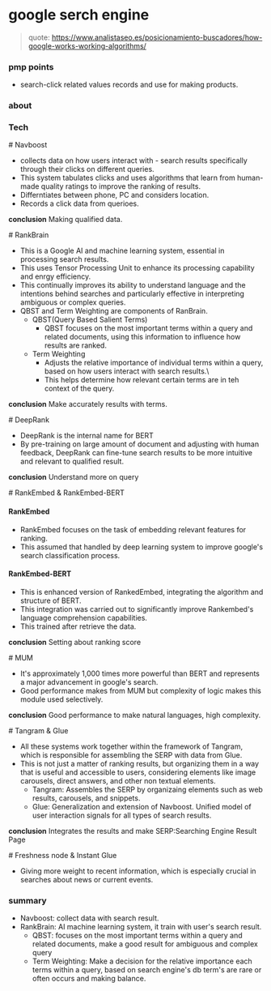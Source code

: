# google serch engine

> quote: https://www.analistaseo.es/posicionamiento-buscadores/how-google-works-working-algorithms/

### pmp points

- search-click related values records and use for making products.

### about

### Tech

\# Navboost

- collects data on how users interact with - search results specifically through their clicks on different queries.
- This system tabulates clicks and uses algorithms that learn from human-made quality ratings to improve the ranking of results.
- Differntiates between phone, PC and considers location.
- Records a click data from querioes.

**conclusion** Making qualified data.

\# RankBrain

- This is a Google AI and machine learning system, essential in processing search results.
- This uses Tensor Processing Unit to enhance its processing capability and enrgy efficiency.
- This continually improves its ability to understand language and the intentions behind searches and particularly effective in interpreting ambiguous or complex queries.
- QBST and Term Weighting are components of RanBrain.
  - QBST(Query Based Salient Terms)
    - QBST focuses on the most important terms within a query and related documents, using this information to influence how results are ranked.
  - Term Weighting
    - Adjusts the relative importance of individual terms within a query, based on how users interact with search results.\
    - This helps determine how relevant certain terms are in teh context of the query.

**conclusion** Make accurately results with terms.

\# DeepRank
  
- DeepRank is the internal name for BERT
- By pre-training on large amount of document and adjusting with human feedback, DeepRank can fine-tune search results to be more intuitive and relevant to qualified result.

**conclusion** Understand more on query

\# RankEmbed & RankEmbed-BERT

#### RankEmbed

- RankEmbed focuses on the task of embedding relevant features for ranking.
- This assumed that handled by deep learning system to improve google's search classification process.

#### RankEmbed-BERT

- This is enhanced version of RankedEmbed, integrating the algorithm and structure of BERT.
- This integration was carried out to significantly improve Rankembed's language comprehension capabilities.
- This trained after retrieve the data.

**conclusion** Setting about ranking score

\# MUM

- It's approximately 1,000 times more powerful than BERT and represents a major advancement in google's search.
- Good performance makes from MUM but complexity of logic makes this module used selectively.

**conclusion** Good performance to make natural languages, high complexity.

\# Tangram & Glue

- All these systems work together within the framework of Tangram, which is responsible for assembling the SERP with data from Glue.
- This is not just a matter of ranking results, but organizing them in a way that is useful and accessible to users, considering elements like image carousels, direct answers, and other non textual elements.
  - Tangram: Assembles the SERP by organizaing elements such as web results, carousels, and snippets.
  - Glue: Generalization and extension of Navboost. Unified model of user interaction signals for all types of search results.
  
**conclusion** Integrates the results and make SERP:Searching Engine Result Page

\# Freshness node & Instant Glue

- Giving more weight to recent information, which is especially crucial in searches about news or current events.

### summary

- Navboost: collect data with search result.
- RankBrain: AI machine learning system, it train with user's search result.
  - QBST: focuses on the most important terms within a query and related documents, make a good result for ambiguous and complex query
  - Term Weighting: Make a decision for the relative importance each terms within a query, based on search engine's db term's are rare or often occurs and making balance.